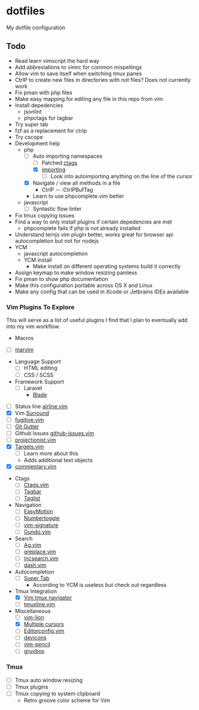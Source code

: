 # dotfiles
My dotfile configuration

## Todo
- Read learn vimscript the hard way
- Add abbreviations to vimrc for common mispellings
- Allow vim to save itself when switching tmux panes
- CtrlP to create new files in directories with not files? Does not currently work
- Fix pman with php files
- Make easy mapping for editing any file in this repo from vim
- Install depedencies
  - jsonlint
  - phpctags for tagbar
- Try super tab
- fzf as a replacement for ctrlp
- Try cscope
- Development help
  - php
    - [ ] Auto importing namespaces 
      - [ ] Patched [ctags](https://github.com/shawncplus/phpcomplete.vim/wiki/Patched-ctags)
      - [x] [importing](https://github.com/arnaud-lb/vim-php-namespace)
        - [ ] Look into autoimporting anything on the line of the cursor
    - [x] Navigate / view all methods in a file 
      - CtrlP -- :CtrlPBufTag
    - Learn to use phpcomplete.vim better
  - javascript
    - [ ] Syntastic flow linter
- Fix tmux copying issues
- Find a way to only install plugins if certain depedencies are met
  - phpcomplete fails if php is not already installed
- Understand ternjs vim plugin better, works great for browser api autocompletion but not for nodejs
- YCM
  - javascript autocompletion
  - YCM install
    - Make install on different operating systems build it correctly 
- Assign keymap to make window resizing painless
- Fix pman to show php documentation
- Make this configuration portable across OS X and Linux
- Make any config that can be used in Xcode or Jetbrains IDEs available

### Vim Plugins To Explore

This will serve as a list of useful plugins I find that I plan to eventually 
add into my vim workflow.  

- Macros
- [ ] [marvim](http://www.vim.org/scripts/script.php?script_id=2154)
- Language Support
  - [ ] HTML editing
  - [ ] CSS / SCSS
- Framework Support
  - [ ] Laravel
    - [Blade](https://github.com/jwalton512/vim-blade)
- [ ] Status line [airline.vim](https://github.com/bling/vim-airline)
- [x] Vim [Surround](https://github.com/tpope/vim-surround)
- [ ] [fugitive.vim](https://github.com/tpope/vim-fugitive)
- [ ] [Git Gutter](https://github.com/airblade/vim-gitgutter)
- [ ] Github Issues [github-issues.vim](https://github.com/jaxbot/github-issues.vim)
- [ ] [projectionist.vim](https://github.com/tpope/vim-projectionist)
- [x] [Targets.vim](https://github.com/wellle/targets.vim)
  - [ ] Learn more about this
  - Adds additional text objects
- [x] [commentary.vim](https://github.com/tpope/vim-commentary)
- Ctags
  - [ ] [Ctags.vim](https://github.com/vim-scripts/ctags.vim)
  - [ ] [Tagbar](https://github.com/majutsushi/tagbar)
  - [ ] [Taglist](http://vim.sourceforge.net/scripts/script.php?script_id=273)
- Navigation
  - [ ] [EasyMotion](https://github.com/easymotion/vim-easymotion)
  - [ ] [Numbertoggle](https://github.com/jeffkreeftmeijer/vim-numbertoggle)
  - [ ] [vim-signature](https://github.com/kshenoy/vim-signature)
  - [ ] [Gundo.vim](https://github.com/sjl/gundo.vim)
- Search
  - [ ] [Ag.vim](https://github.com/rking/ag.vim)
  - [ ] [greplace.vim](https://github.com/skwp/greplace.vim)
  - [ ] [incsearch.vim](https://github.com/haya14busa/incsearch.vim)
  - [ ] [dash.vim](https://github.com/rizzatti/dash.vim)
- Autocompletion
  - [ ] [Super Tab](https://github.com/ervandew/supertab)
    - According to YCM is useless but check out regardless
- Tmux Integration
  - [x] [Vim tmux navigator](https://github.com/christoomey/vim-tmux-navigator)
  - [ ] [tmuxline.vim](https://github.com/edkolev/tmuxline.vim)
- Miscellaneous
  - [ ] [vim-lion](https://github.com/tommcdo/vim-lion)
  - [x] [Multiple cursors](https://github.com/terryma/vim-multiple-cursors)
  - [ ] [Editorconfig.vim](https://github.com/editorconfig/editorconfig-vim)
  - [ ] [devicons](https://github.com/ryanoasis/vim-devicons)
  - [ ] [vim-pencil](https://github.com/reedes/vim-pencil)
  - [ ] [gruvbox](https://github.com/morhetz/gruvbox)

### Tmux
- [ ] Tmux auto window resizing
- [ ] Tmux plugins
- [ ] Tmux copying to system clipboard
    - Retro groove color scheme for Vim
